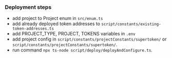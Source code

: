 ### Deployment steps 

- add project to Project enum in `src/enum.ts`
- add already deployed token addresses to `script/constants/existing-token-addresses.ts`
- add PROJECT_TYPE, PROJECT, TOKENS variables in `.env`
- add project config in `script/constants/projectConstants/supertoken/` or `script/constants/projectConstants/supertoken/`. 
- run command `npx ts-node script/deploy/deployAndConfigure.ts`.